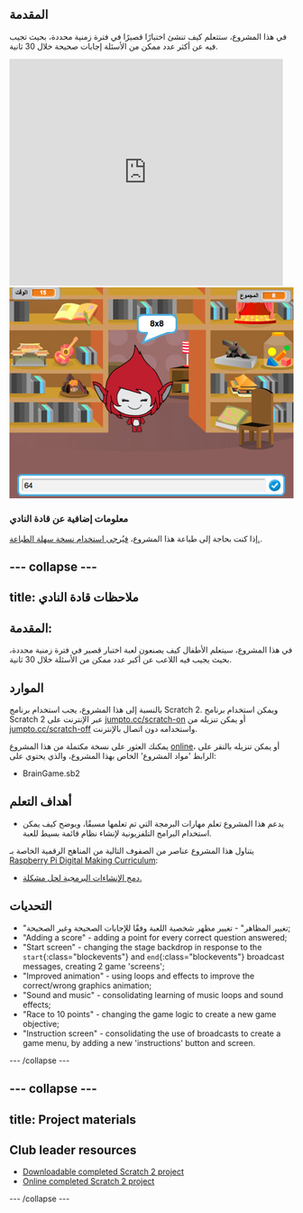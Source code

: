 ## المقدمة

في هذا المشروع، ستتعلم كيف تنشئ اختبارًا قصيرًا في فترة زمنية محددة، بحيث تجيب فيه عن أكثر عدد ممكن من الأسئلة إجابات صحيحة خلال 30 ثانية.

<div class="scratch-preview">
  <iframe allowtransparency="true" width="485" height="402" src="https://scratch.mit.edu/projects/embed/42225768/?autostart=false" frameborder="0"></iframe>
  <img src="images/brain-final.png">
</div>

### معلومات إضافية عن قادة النادي

إذا كنت بحاجة إلى طباعة هذا المشروع، [ فيُرجى استخدام نسخة سهلة الطباعة.](https://projects.raspberrypi.org/en/projects/brain-game/print).

## \--- collapse \---

## title: ملاحظات قادة النادي

## المقدمة:

في هذا المشروع، سيتعلم الأطفال كيف يصنعون لعبة اختبار قصير في فترة زمنية محددة، بحيث يجيب فيه اللاعب عن أكبر عدد ممكن من الأسئلة خلال 30 ثانية.

## الموارد

بالنسبة إلى هذا المشروع، يجب استخدام برنامج Scratch 2. ويمكن استخدام برنامج Scratch 2 عبر الإنترنت على [jumpto.cc/scratch-on](http://jumpto.cc/scratch-on) أو يمكن تنزيله من [jumpto.cc/scratch-off](http://jumpto.cc/scratch-off) واستخدامه دون اتصال بالإنترنت.

يمكنك العثور على نسخة مكتملة من هذا المشروع [online](http://scratch.mit.edu/projects/42225768/#editor)، أو يمكن تنزيله بالنقر على الرابط 'مواد المشروع' الخاص بهذا المشروع، والذي يحتوي على:

* BrainGame.sb2

## أهداف التعلم

* يدعم هذا المشروع تعلم مهارات البرمجة التي تم تعلمها مسبقًا، ويوضح كيف يمكن استخدام البرامج التلفزيونية لإنشاء نظام قائمة بسيط للعبة.

يتناول هذا المشروع عناصر من الصفوف التالية من المناهج الرقمية الخاصة بـ [Raspberry Pi Digital Making Curriculum](http://rpf.io/curriculum):

* [دمج الإنشاءات البرمجية لحل مشكلة.](https://www.raspberrypi.org/curriculum/programming/builder)

## التحديات

* "تغيير المظاهر" - تغيير مظهر شخصية اللعبة وفقًا للإجابات الصحيحة وغير الصحيحة;
* "Adding a score" - adding a point for every correct question answered;
* "Start screen" - changing the stage backdrop in response to the `start`{:class="blockevents"} and `end`{:class="blockevents"} broadcast messages, creating 2 game 'screens';
* "Improved animation" - using loops and effects to improve the correct/wrong graphics animation;
* "Sound and music" - consolidating learning of music loops and sound effects;
* "Race to 10 points" - changing the game logic to create a new game objective;
* "Instruction screen" - consolidating the use of broadcasts to create a game menu, by adding a new 'instructions' button and screen.

\--- /collapse \---

## \--- collapse \---

## title: Project materials

## Club leader resources

* [Downloadable completed Scratch 2 project](resources/BrainGame.sb2)
* [Online completed Scratch 2 project](http://scratch.mit.edu/projects/42225768/#editor)

\--- /collapse \---